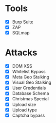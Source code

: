 # Tools
- [X] Burp Suite
- [X] ZAP
- [X] SQLmap

# Attacks
- [X] DOM XSS
- [X] Whitelist Bypass
- [X] Meta Geo Stalking
- [X] Visual Geo Stalking
- [X] User Credentials
- [X] Database Schema
- [X] Christmas Special
- [X] Upload size
- [X] Upload type
- [X] Captcha bypass
